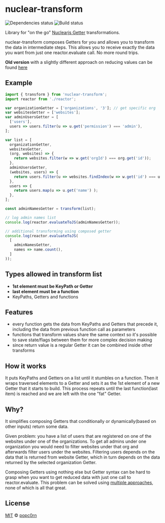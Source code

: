 nuclear-transform
=================

![Dependencies status](https://david-dm.org/popc0rn/bind-function-tree.svg) ![Build status](https://travis-ci.org/popc0rn/pirates-log.svg?branch=master)

Library for "on the go" [Nuclearjs Getter](https://optimizely.github.io/nuclear-js/docs/04-getters.html) transformations.

nuclear-transform composes Getters for you and allows you to transform the data in intermediate steps. This allows you to receive exactly the data you want from just one reactor.evaluate call. No more round trips.

**Old version** with a slightly different approach on reducing values can be found [here](https://github.com/popc0rn/nuclear-transform/tree/0.0.4)

## Example

```javascript
import { transform } from 'nuclear-transform';
import reactor from './reactor';

var organizationGetter = ['organizations', '3']; // get specific org
var websitesGetter = ['websites'];
var adminUsersGetter = [
  ['users'],
  users => users.filter(u => u.get('permission') === 'admin'),
];

var list = [
  organizationGetter,
  websitesGetter,
  (org, websites) => {
    return websites.filter(w => w.get('orgId') === org.get('id'));
  },
  adminUsersGetter,
  (websites, users) => {
    return users.filter(u => websites.findIndex(w => w.get('id') === u.get('wId')) !== -1);
  },
  users => {
    return users.map(u => u.get('name') );
  },
];

const adminNamesGetter = transform(list);

// log admin names list
console.log(reactor.evaluateToJS(adminNamesGetter));

// additional transforming using composed getter
console.log(reactor.evaluateToJS(
  [
    adminNamesGetter,
    names => name.count(),
  ]
));

```

## Types allowed in transform list
- **1st element must be KeyPath or Getter**
- **last element must be a function**
- KeyPaths, Getters and functions

## Features
- every function gets the data from KeyPaths and Getters that precede it, including the data from previous function call as parameters
- functions that transform values share the same context so it's possible to save state/flags between them for more complex decision making
- since return value is a regular Getter it can be combined inside other transforms

## How it works
It puts KeyPaths and Getters on a list until it stumbles on a function. Then it wraps traversed elements to a Getter and sets it as the 1st element of a new Getter that it starts to build. This process repeats until the last function(last item) is reached and we are left with the one "fat" Getter.

## Why?
It simplifies composing Getters that conditionally or dynamically(based on other inputs) return some data.

Given problem: you have a list of users that are registered on one of the websites under one of the organizations.
To get all admins under one organization you would need to filter websites under that org and afterwards filter users under the websites. Filtering users depends on the data that is returned from website Getter, which in turn depends on the data returned by the selected organization Getter.

Composing Getters using nothing else but Getter syntax can be hard to grasp when you want to get reduced data with just one call to reactor.evaluate.
This problem can be solved using [multiple approaches](https://github.com/popc0rn/nuclear-transform/blob/master/related-info.md), none of which is all that great.

## License
[MIT](https://opensource.org/licenses/MIT) © [popc0rn](http://popc0rn.me)
